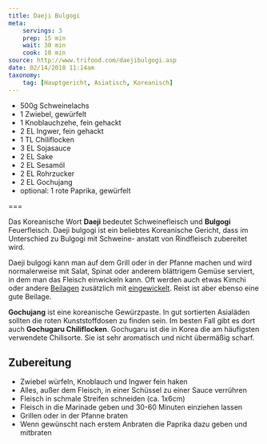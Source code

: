 ```yaml
---
title: Daeji Bulgogi
meta:
    servings: 3
    prep: 15 min
    wait: 30 min
    cook: 10 min
source: http://www.trifood.com/daejibulgogi.asp
date: 02/14/2018 11:14am
taxonomy:
    tag: [Hauptgericht, Asiatisch, Koreanisch]
---
```

* 500g Schweinelachs
* 1 Zwiebel, gewürfelt
* 1 Knoblauchzehe, fein gehackt
* 2 EL Ingwer, fein gehackt
* 1 TL Chiliflocken
* 3 EL Sojasauce
* 2 EL Sake
* 2 EL Sesamöl
* 2 EL Rohrzucker
* 2 EL Gochujang
* optional: 1 rote Paprika, gewürfelt

===

Das Koreanische Wort **Daeji** bedeutet Schweinefleisch und **Bulgogi** Feuerfleisch. Daeji bulgogi ist ein beliebtes Koreanische Gericht, dass im Unterschied zu Bulgogi mit Schweine- anstatt von Rindfleisch zubereitet wird.

Daeji bulgogi kann man auf dem Grill oder in der Pfanne machen und wird normalerweise mit Salat, Spinat oder anderem blättrigem Gemüse serviert, in dem man das Fleisch einwickeln kann. Oft werden auch etwas Kimchi oder andere [Beilagen](http://www.trifood.com/banchan1.asp) zusätzlich mit [eingewickelt](http://www.trifood.com/ssam.asp). Reist ist aber ebenso eine gute Beilage.

**Gochujang** ist eine koreanische Gewürzpaste. In gut sortierten Asialäden sollten die roten Kunststoffdosen zu finden sein. Im besten Fall gibt es dort auch **Gochugaru Chiliflocken**. Gochugaru ist die in Korea die am häufigsten verwendete Chilisorte. Sie ist sehr aromatisch und nicht übermäßig scharf.

## Zubereitung

* Zwiebel würfeln, Knoblauch und Ingwer fein haken
* Alles, außer dem Fleisch, in einer Schüssel zu einer Sauce verrühren
* Fleisch in schmale Streifen schneiden (ca. 1x6cm)
* Fleisch in die Marinade geben und 30-60 Minuten einziehen lassen
* Grillen oder in der Pfanne braten
* Wenn gewünscht nach erstem Anbraten die Paprika dazu geben und mitbraten


